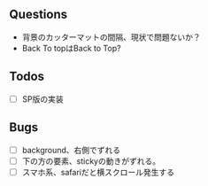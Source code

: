 ## Questions

- 背景のカッターマットの間隔、現状で問題ないか？
- Back To topはBack to Top?

## Todos

- [ ] SP版の実装

## Bugs

- [ ] background、右側でずれる
- [ ] 下の方の要素、stickyの動きがずれる。
- [ ] スマホ系、safariだと横スクロール発生する

